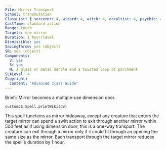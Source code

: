```yaml
---
File: Mirror Transport
School: transmutation
ClassList: { sorcerer: 4, wizard: 4, witch: 4, occultist: 4, psychic: 4, spiritualist: 4 }
CastTime: standard action
Range: touch
Targets: one mirror
Duration: 1 hour/level
Dismissible: yes
SavingThrow: yes (object)
SR: yes (object)
Components:
  V: yes
  S: yes
  M: a glass or metal marble and a twisted loop of parchment
SLALevel: 4
Copyright:
  Content: "Advanced Class Guide"
---
```

Brief:: Mirror becomes a multiple-use dimension door.

```dataviewjs
customJS.Spell.printWiki(dv)
```

This spell functions as mirror hideaway, except any creature that enters the target mirror can spend a swift action to exit through another mirror within 500 feet as if using dimension door; this is a one-way transport. The creature can exit through a mirror only if it could fit through an opening the same size as the mirror. Each transport through the target mirror reduces the spell's duration by 1 hour.
